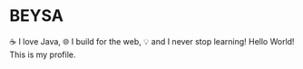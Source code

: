 # BEYSA
☕️ I love Java, 🌐 I build for the web, 💡 and I never stop learning! Hello World! This is my profile.

